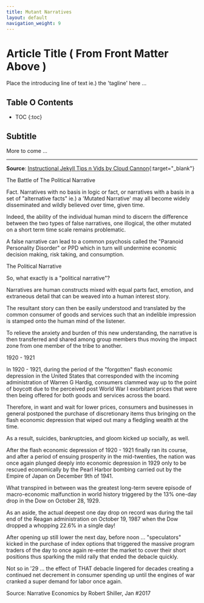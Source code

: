 ```yaml
---
title: Mutant Narratives
layout: default
navigation_weight: 9
---
```

# Article Title ( From Front Matter Above )

Place the introducing line of text ie.) the 'tagline' here ...

## Table O Contents

- TOC
{:toc}

## Subtitle

More to come ...

***

**Source**: [Instructional Jekyll Tips n Vids by Cloud Cannon](https://learn.cloudcannon.com/){:target="_blank"}



The Battle of The Political Narrative

Fact. Narratives with no basis in logic or fact, or narratives with a basis in a set of "alternative facts" ie.) a 'Mutated Narrative' may all become widely disseminated and wildly believed over time, given time.

Indeed, the ability of the individual human mind to discern the difference between the two types of false narratives, one illogical, the other mutated on a short term time scale remains problematic.

A false narrative can lead to a common psychosis called the "Paranoid Personality Disorder" or PPD which in turn will undermine economic decision making, risk taking, and consumption.

The Political Narrative

So, what exactly is a "political narrative"?

Narratives are human constructs mixed with equal parts fact, emotion, and extraneous detail that can be weaved into a human interest story.

The resultant story can then be easily understood and translated by the common consumer of goods and services such that an indelible impression is stamped onto the human mind of the listener.

To relieve the anxiety and burden of this new understanding, the narrative is then transferred and shared among group members thus moving the impact zone from one member of the tribe to another.

1920 - 1921

In 1920 - 1921, during the period of the "forgotten" flash economic depression in the United States that corresponded with the incoming administration of Warren G Hardig, consumers clammed way up to the point of boycott due to the perceived post World War I exorbitant prices that were then being offered for both goods and services across the board.

Therefore, in want and wait for lower prices, consumers and businesses in general postponed the purchase of discretionary items thus bringing on the flash economic depression that wiped out many a fledgling wealth at the time.

As a result, suicides, bankruptcies, and gloom kicked up socially, as well.

After the flash economic depression of 1920 - 1921 finally ran its course, and after a period of ensuing prosperity in the mid-twenties, the nation was once again plunged deeply into economic depression in 1929 only to be rescued economically by the Pearl Harbor bombing carried out by the Empire of Japan on December 9th of 1941.

What transpired in between was the greatest long-term severe episode of macro-economic malfunction in world history triggered by the 13% one-day drop in the Dow on October 28, 1929.

As an aside, the actual deepest one day drop on record was during the tail end of the Reagan administration on October 19, 1987 when the Dow dropped a whopping 22.6% in a single day!

After opening up still lower the next day, before noon ... "speculators" kicked in the purchase of index options that triggered the massive program traders of the day to once again re-enter the market to cover their short positions thus sparking the mild rally that ended the debacle quickly.

Not so in '29 ... the effect of THAT debacle lingered for decades creating a continued net decrement in consumer spending up until the engines of war cranked a super demand for labor once again.

Source: Narrative Economics by Robert Shiller, Jan #2017